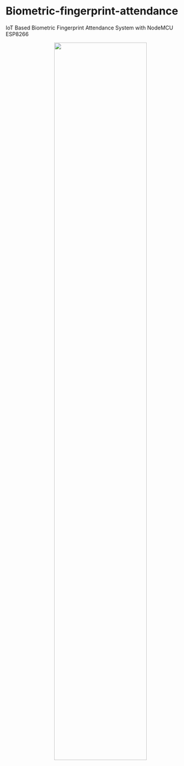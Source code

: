 # Biometric-fingerprint-attendance
IoT Based Biometric Fingerprint Attendance System with NodeMCU ESP8266


<p align="center">
  <a href='https://www.youtube.com/watch?v=VgXiMcbGwzQ'>  <img src='https://www.theengineeringprojects.com/wp-content/uploads/2016/10/embedded.jpg' width='70%'> </a>
</p>
